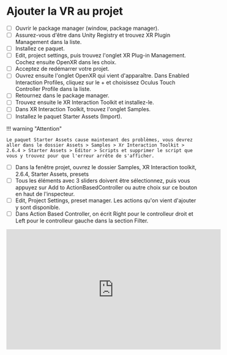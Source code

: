 # Ajouter la VR au projet
- [ ] Ouvrir le package manager (window, package manager).
- [ ] Assurez-vous d'être dans Unity Registry et trouvez XR Plugin Management dans la liste.
- [ ] Installez ce paquet.
- [ ] Edit, project settings, puis trouvez l'onglet XR Plug-in Management. Cochez ensuite OpenXR dans les choix.
- [ ] Acceptez de redémarrer votre projet.
- [ ] Ouvrez ensuite l'onglet OpenXR qui vient d'apparaître. Dans Enabled Interaction Profiles, cliquez sur le + et choisissez Oculus Touch Controller Profile dans la liste.
- [ ] Retournez dans le package manager.
- [ ] Trouvez ensuite le XR Interaction Toolkit et installez-le.
- [ ] Dans XR Interaction Toolkit, trouvez l'onglet Samples.
- [ ] Installez le paquet Starter Assets (Import).

!!! warning "Attention"

    Le paquet Starter Assets cause maintenant des problèmes, vous devrez aller dans le dossier Assets > Samples > Xr Interaction Toolkit > 2.6.4 > Starter Assets > Editor > Scripts et supprimer le script que vous y trouvez pour que l'erreur arrête de s'afficher.

- [ ] Dans la fenêtre projet, ouvrez le dossier Samples, XR Interaction toolkit, 2.6.4, Starter Assets, presets
- [ ] Tous les éléments avec 3 sliders doivent être sélectionnez, puis vous appuyez sur Add to ActionBasedController ou autre choix sur ce bouton en haut de l'inspecteur.
- [ ] Edit, Project Settings, preset manager. Les actions qu'on vient d'ajouter y sont disponible.
- [ ] Dans Action Based Controller, on écrit Right pour le controlleur droit et Left pour le controlleur gauche dans la section Filter.

<iframe width="560" height="315" src="https://www.youtube.com/embed/M2hMiALFGpQ?si=CLPY7A5nzDQYmYk-" title="YouTube video player" frameborder="0" allow="accelerometer; autoplay; clipboard-write; encrypted-media; gyroscope; picture-in-picture; web-share" referrerpolicy="strict-origin-when-cross-origin" allowfullscreen></iframe>


